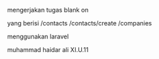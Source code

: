 mengerjakan tugas blank on

yang berisi 
/contacts
/contacts/create
/companies

menggunakan laravel

muhammad haidar ali XI.U.11
